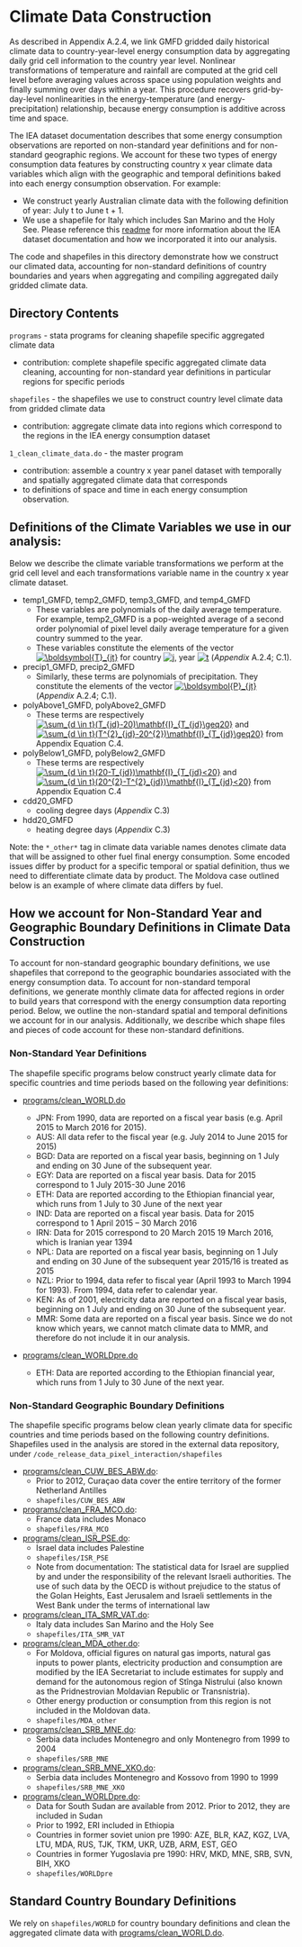 # Climate Data Construction

[//]: # (Github doesn't support inline maths, so i used this website to generate links that render as maths: https://www.codecogs.com/latex/eqneditor.php)

As described in Appendix A.2.4, we link GMFD gridded daily historical climate data to country-year-level energy consumption data by aggregating daily grid cell 
information to the country year level. Nonlinear transformations of temperature and rainfall are computed at the grid cell level before averaging values 
across space using population weights and finally summing over days within a year. 
This procedure recovers grid-by-day-level nonlinearities in the energy-temperature (and energy-precipitation) 
relationship, because energy consumption is additive across time and space.

The IEA dataset documentation describes that some energy consumption observations are reported on non-standard year definitions and for non-standard geographic regions. 
We account for these two types of energy consumption data features by constructing country x year climate data variables which align with the geographic and temporal 
definitions baked into each energy consumption observation. For example:
* We construct yearly Australian climate data with the following definition of year: July t to June t + 1.  
* We use a shapefile for Italy which includes San Marino and the Holy See.
Please reference this [readme](https://github.com/ClimateImpactLab/energy-code-release-2020/tree/master/0_make_dataset/coded_issues) 
for more information about the IEA dataset documentation and how we incorporated it into our analysis.

The code and shapefiles in this directory demonstrate how we construct our climated data, accounting for non-standard definitions of country boundaries and years
when aggregating and compiling aggregated daily gridded climate data.

## Directory Contents

`programs` - stata programs for cleaning shapefile specific aggregated climate data
* contribution: complete shapefile specific aggregated climate data cleaning, accounting for non-standard year definitions in particular regions for specific periods

`shapefiles` - the shapefiles we use to construct country level climate data from gridded climate data 
* contribution: aggregate climate data into regions which correspond to the regions in the IEA energy consumption dataset

`1_clean_climate_data.do` - the master program
* contribution: assemble a country x year panel dataset with temporally and spatially aggregated climate data that corresponds 
* to definitions of space and time in each energy consumption observation.

## Definitions of the Climate Variables we use in our analysis: 

Below we describe the climate variable transformations we perform at the grid cell level and each transformations variable name in the country x year climate dataset. 

* temp1_GMFD, temp2_GMFD, temp3_GMFD, and temp4_GMFD
    * These variables are polynomials of the daily average temperature. For example, temp2_GMFD is a pop-weighted average 
    of a second order polynomial of pixel level daily average temperature for a given country summed to the year.
    * These variables constitute the elements of the vector <a href="https://www.codecogs.com/eqnedit.php?latex=\boldsymbol{T}_{jt}" target="_blank"><img src="https://latex.codecogs.com/gif.latex?\boldsymbol{T}_{jt}" title="\boldsymbol{T}_{jt}" /></a>  for country <a href="https://www.codecogs.com/eqnedit.php?latex=j" target="_blank"><img src="https://latex.codecogs.com/gif.latex?j" title="j" /></a>, year <a href="https://www.codecogs.com/eqnedit.php?latex=t" target="_blank"><img src="https://latex.codecogs.com/gif.latex?t" title="t" /></a> (*Appendix* A.2.4; C.1).
* precip1_GMFD, precip2_GMFD
    * Similarly, these terms are polynomials of precipitation. They constitute the elements of the vector <a href="https://www.codecogs.com/eqnedit.php?latex=\boldsymbol{P}_{jt}" target="_blank"><img src="https://latex.codecogs.com/gif.latex?\boldsymbol{P}_{jt}" title="\boldsymbol{P}_{jt}" /></a>(*Appendix* A.2.4; C.1).
* polyAbove1_GMFD, polyAbove2_GMFD
    *  These terms are respectively <a href="https://www.codecogs.com/eqnedit.php?latex=\sum_{d&space;\in&space;t}(T_{jd}-20)\mathbf{I}_{T_{jd}\geq20}" target="_blank"><img src="https://latex.codecogs.com/gif.latex?\sum_{d&space;\in&space;t}(T_{jd}-20)\mathbf{I}_{T_{jd}\geq20}" title="\sum_{d \in t}(T_{jd}-20)\mathbf{I}_{T_{jd}\geq20}" /></a> and <a href="https://www.codecogs.com/eqnedit.php?latex=\sum_{d&space;\in&space;t}(T^{2}_{jd}-20^{2})\mathbf{I}_{T_{jd}\geq20}" target="_blank"><img src="https://latex.codecogs.com/gif.latex?\sum_{d&space;\in&space;t}(T^{2}_{jd}-20^{2})\mathbf{I}_{T_{jd}\geq20}" title="\sum_{d \in t}(T^{2}_{jd}-20^{2})\mathbf{I}_{T_{jd}\geq20}" /></a> from Appendix Equation C.4.
* polyBelow1_GMFD, polyBelow2_GMFD
    *  These terms are respectively <a href="https://www.codecogs.com/eqnedit.php?latex=\sum_{d&space;\in&space;t}(20-T_{jd})\mathbf{I}_{T_{jd}<20}" target="_blank"><img src="https://latex.codecogs.com/gif.latex?\sum_{d&space;\in&space;t}(20-T_{jd})\mathbf{I}_{T_{jd}<20}" title="\sum_{d \in t}(20-T_{jd})\mathbf{I}_{T_{jd}<20}" /></a> and <a href="https://www.codecogs.com/eqnedit.php?latex=\sum_{d&space;\in&space;t}(20^{2}-T^{2}_{jd})\mathbf{I}_{T_{jd}<20}" target="_blank"><img src="https://latex.codecogs.com/gif.latex?\sum_{d&space;\in&space;t}(20^{2}-T^{2}_{jd})\mathbf{I}_{T_{jd}<20}" title="\sum_{d \in t}(20^{2}-T^{2}_{jd})\mathbf{I}_{T_{jd}<20}" /></a> from Appendix Equation C.4
* cdd20_GMFD
    * cooling degree days (*Appendix* C.3)
* hdd20_GMFD
    * heating degree days (*Appendix* C.3)

Note: the `*_other*` tag in climate data variable names denotes climate data that will be assigned to other fuel final energy consumption. 
Some encoded issues differ by product for a specific temporal or spatial definition, thus we need to differentiate climate data by product. 
The Moldova case outlined below is an example of where climate data differs by fuel.

## How we account for Non-Standard Year and Geographic Boundary Definitions in Climate Data Construction
To account for non-standard geographic boundary definitions, we use shapefiles that correpond to the geographic boundaries associated with the energy consumption data. 
To account for non-standard temporal definitions, we generate monthly climate data for affected regions in order to build years that correspond with the energy 
consumption data reporting period. Below, we outline the non-standard spatial and temporal definitions we account for in our analysis. 
Additionally, we describe which shape files and pieces of code account for these non-standard definitions.

### Non-Standard Year Definitions

The shapefile specific programs below construct yearly climate data for specific countries and time periods based on the following year definitions: 

* [programs/clean_WORLD.do](https://github.com/ClimateImpactLab/energy-code-release-2020/blob/master/0_make_dataset/climate/programs/clean_WORLD.do)
    * JPN: From 1990, data are reported on a fiscal year basis (e.g. April 2015 to March 2016 for 2015).
    * AUS: All data refer to the fiscal year (e.g. July 2014 to June 2015 for 2015)
    * BGD: Data are reported on a fiscal year basis, beginning on 1 July and ending on 30 June of the subsequent year.
    * EGY: Data are reported on a fiscal year basis. Data for 2015 correspond to 1 July 2015-30 June 2016
    * ETH: Data are reported according to the Ethiopian financial year, which runs from 1 July to 30 June of the next year
    * IND: Data are reported on a fiscal year basis. Data for 2015 correspond to 1 April 2015 – 30 March 2016
    * IRN: Data for 2015 correspond to 20 March 2015 19 March 2016, which is Iranian year 1394
    * NPL: Data are reported on a fiscal year basis, beginning on 1 July and ending on 30 June of the subsequent year 2015/16 is treated as 2015
    * NZL: Prior to 1994, data refer to fiscal year (April 1993 to March 1994 for 1993). From 1994, data refer to calendar year.
    * KEN: As of 2001, electricity data are reported on a fiscal year basis, beginning on 1 July and ending on 30 June of the subsequent year.
    * MMR: Some data are reported on a fiscal year basis. Since we do not know which years, we cannot match climate data to MMR, and therefore do not include it in our analysis.

* [programs/clean_WORLDpre.do](https://github.com/ClimateImpactLab/energy-code-release-2020/blob/master/0_make_dataset/climate/programs/clean_WORLDpre.do)
    * ETH: Data are reported according to the Ethiopian financial year, which runs from 1 July to 30 June of the next year.

### Non-Standard Geographic Boundary Definitions

The shapefile specific programs below clean yearly climate data for specific countries and time periods based on the following country definitions. Shapefiles used in the analysis are stored in the external data repository, under `/code_release_data_pixel_interaction/shapefiles`

* [programs/clean_CUW_BES_ABW.do](https://github.com/ClimateImpactLab/energy-code-release-2020/blob/master/0_make_dataset/climate/programs/clean_CUW_BES_ABW.do):
    * Prior to 2012, Curaçao data cover the entire territory of the former Netherland Antilles
    * `shapefiles/CUW_BES_ABW`
* [programs/clean_FRA_MCO.do](https://github.com/ClimateImpactLab/energy-code-release-2020/blob/master/0_make_dataset/climate/programs/clean_FRA_MCO.do):
    * France data includes Monaco
    * `shapefiles/FRA_MCO`
* [programs/clean_ISR_PSE.do](https://github.com/ClimateImpactLab/energy-code-release-2020/blob/master/0_make_dataset/climate/programs/clean_ISR_PSE.do):
    * Israel data includes Palestine 
    * `shapefiles/ISR_PSE`
    * Note from documentation: The statistical data for Israel are supplied by and under the responsibility of the relevant Israeli authorities. The use of such data by the OECD is without prejudice to the status of the Golan Heights, East Jerusalem and Israeli settlements in the West Bank under the terms of international law
* [programs/clean_ITA_SMR_VAT.do](https://github.com/ClimateImpactLab/energy-code-release-2020/blob/master/0_make_dataset/climate/programs/clean_ITA_SMR_VAT.do):
    * Italy data includes San Marino and the Holy See
    * `shapefiles/ITA_SMR_VAT`
* [programs/clean_MDA_other.do](https://github.com/ClimateImpactLab/energy-code-release-2020/blob/master/0_make_dataset/climate/programs/clean_MDA_other.do):
    * For Moldova, official figures on natural gas imports, natural gas inputs to power plants, electricity production and consumption are modified by the IEA Secretariat to include estimates for supply and demand for the autonomous region of Stînga Nistrului (also known as the Pridnestrovian Moldavian Republic or Transnistria). 
    * Other energy production or consumption from this region is not included in the Moldovan data.
    * `shapefiles/MDA_other`
* [programs/clean_SRB_MNE.do](https://github.com/ClimateImpactLab/energy-code-release-2020/blob/master/0_make_dataset/climate/programs/clean_SRB_MNE.do):
    * Serbia data includes Montenegro and only Montenegro from 1999 to 2004
    * `shapefiles/SRB_MNE`
* [programs/clean_SRB_MNE_XKO.do](https://github.com/ClimateImpactLab/energy-code-release-2020/blob/master/0_make_dataset/climate/programs/clean_SRB_MNE_XKO.do):
    * Serbia data includes Montenegro and Kossovo from 1990 to 1999
    * `shapefiles/SRB_MNE_XKO`
* [programs/clean_WORLDpre.do](https://github.com/ClimateImpactLab/energy-code-release-2020/blob/master/0_make_dataset/climate/programs/clean_WORLDpre.do):
    * Data for South Sudan are available from 2012. Prior to 2012, they are included in Sudan
    * Prior to 1992, ERI included in Ethiopia
    * Countries in former soviet union pre 1990: AZE, BLR, KAZ, KGZ, LVA, LTU, MDA, RUS, TJK, TKM, UKR, UZB, ARM, EST, GEO
    * Countries in former Yugoslavia pre 1990: HRV, MKD, MNE, SRB, SVN, BIH, XKO
    * `shapefiles/WORLDpre`

## Standard Country Boundary Definitions

We rely on `shapefiles/WORLD` for country boundary definitions and clean the aggregated climate data with [programs/clean_WORLD.do](https://github.com/ClimateImpactLab/energy-code-release-2020/blob/master/0_make_dataset/climate/programs/clean_WORLD.do).

